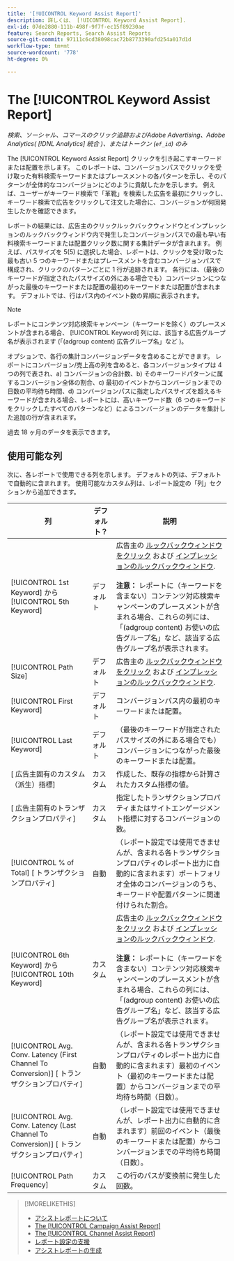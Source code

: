 ```yaml
---
title: '[!UICONTROL Keyword Assist Report]'
description: 詳しくは、 [!UICONTROL Keyword Assist Report].
exl-id: 07de2880-111b-498f-9f7f-ec15f89230ae
feature: Search Reports, Search Assist Reports
source-git-commit: 97111c6cd38098cac72b8773390afd254a017d1d
workflow-type: tm+mt
source-wordcount: '778'
ht-degree: 0%

---
```


# The [!UICONTROL Keyword Assist Report]

*検索、ソーシャル、コマースのクリック追跡およびAdobe Advertising、Adobe Analytics( [!DNL Analytics] 統合 )、またはトークン (`ef_id`) のみ*

The [!UICONTROL Keyword Assist Report] クリックを引き起こすキーワードまたは配置を示します。 このレポートは、コンバージョンパスでクリックを受け取った有料検索キーワードまたはプレースメントの各パターンを示し、そのパターンが全体的なコンバージョンにどのように貢献したかを示します。 例えば、ユーザーがキーワード検索で「革靴」を検索した広告を最初にクリックし、キーワード検索で広告をクリックして注文した場合に、コンバージョンが何回発生したかを確認できます。

レポートの結果には、広告主のクリックルックバックウィンドウとインプレッションのルックバックウィンドウ内で発生したコンバージョンパスでの最も早い有料検索キーワードまたは配置クリック数に関する集計データが含まれます。 例えば、パスサイズを 5(5) に選択した場合、レポートは、クリックを受け取った最も古い 5 つのキーワードまたはプレースメントを含むコンバージョンパスで構成され、クリックのパターンごとに 1 行が追跡されます。 各行には、（最後のキーワードが指定されたパスサイズの外にある場合でも）コンバージョンにつながった最後のキーワードまたは配置の最初のキーワードまたは配置が含まれます。 デフォルトでは、行はパス内のイベント数の昇順に表示されます。

>[!NOTE]
>
>レポートにコンテンツ対応検索キャンペーン（キーワードを除く）のプレースメントが含まれる場合、 [!UICONTROL Keyword] 列には、該当する広告グループ名が表示されます (「(adgroup content) 広告グループ名」など )。

オプションで、各行の集計コンバージョンデータを含めることができます。 レポートにコンバージョン/売上高の列を含めると、各コンバージョンタイプは 4 つの列で表され、a) コンバージョンの合計数、b) そのキーワードパターンに属するコンバージョン全体の割合、c) 最初のイベントからコンバージョンまでの日数の平均待ち時間、d) コンバージョンパスに指定したパスサイズを超えるキーワードが含まれる場合、レポートには、高いキーワード数（6 つのキーワードをクリックしたすべてのパターンなど）によるコンバージョンのデータを集計した追加の行が含まれます。

過去 18 ヶ月のデータを表示できます。

## 使用可能な列

次に、各レポートで使用できる列を示します。 デフォルトの列は、デフォルトで自動的に含まれます。 使用可能なカスタム列は、レポート設定の「列」セクションから追加できます。

| 列 | デフォルト？ | 説明 |
| ---- | ---- | ---- |
| [!UICONTROL 1st Keyword] から [!UICONTROL 5th Keyword] | デフォルト | 広告主の [ルックバックウィンドウをクリック](/help/search-social-commerce/glossary.md#c-d) および [インプレッションのルックバックウィンドウ](/help/search-social-commerce/glossary.md#i-j).<br><br><b>注意：</b> レポートに（キーワードを含まない）コンテンツ対応検索キャンペーンのプレースメントが含まれる場合、これらの列には、「(adgroup content) お使いの広告グループ名」など、該当する広告グループ名が表示されます。 |
| [!UICONTROL Path Size] | デフォルト | 広告主の [ルックバックウィンドウをクリック](/help/search-social-commerce/glossary.md#c-d) および [インプレッションのルックバックウィンドウ](/help/search-social-commerce/glossary.md#i-j). |
| [!UICONTROL First Keyword] | デフォルト | コンバージョンパス内の最初のキーワードまたは配置。 |
| [!UICONTROL Last Keyword] | デフォルト | （最後のキーワードが指定されたパスサイズの外にある場合でも）コンバージョンにつながった最後のキーワードまたは配置。 |
| \[ 広告主固有のカスタム（派生）指標\] | カスタム | 作成した、既存の指標から計算されたカスタム指標の値。 |
| \[ 広告主固有のトランザクションプロパティ\] | カスタム | 指定したトランザクションプロパティまたはサイトエンゲージメント指標に対するコンバージョンの数。 |
| [!UICONTROL % of Total] \[ トランザクションプロパティ\] | 自動 | （レポート設定では使用できませんが、含まれる各トランザクションプロパティのレポート出力に自動的に含まれます）ポートフォリオ全体のコンバージョンのうち、キーワードや配置パターンに関連付けられた割合。 |
| [!UICONTROL 6th Keyword] から [!UICONTROL 10th Keyword] | カスタム | 広告主の [ルックバックウィンドウをクリック](/help/search-social-commerce/glossary.md#c-d) および [インプレッションのルックバックウィンドウ](/help/search-social-commerce/glossary.md#i-j).<br><br><b>注意：</b> レポートに（キーワードを含まない）コンテンツ対応検索キャンペーンのプレースメントが含まれる場合、これらの列には、「(adgroup content) お使いの広告グループ名」など、該当する広告グループ名が表示されます。 |
| [!UICONTROL Avg. Conv. Latency (First Channel To Conversion)] \[ トランザクションプロパティ\] | 自動 | （レポート設定では使用できませんが、含まれる各トランザクションプロパティのレポート出力に自動的に含まれます）最初のイベント（最初のキーワードまたは配置）からコンバージョンまでの平均待ち時間（日数）。 |
| [!UICONTROL Avg. Conv. Latency (Last Channel To Conversion)] \[ トランザクションプロパティ\] | 自動 | （レポート設定では使用できませんが、レポート出力に自動的に含まれます）前回のイベント（最後のキーワードまたは配置）からコンバージョンまでの平均待ち時間（日数）。 |
| [!UICONTROL Path Frequency] | カスタム | この行のパスが変換前に発生した回数。 |

>[!MORELIKETHIS]
>
>* [アシストレポートについて](assist-report-about.md)
>* [The [!UICONTROL Campaign Assist Report]](campaign-assist-report.md)
>* [The [!UICONTROL Channel Assist Report]](channel-assist-report.md)
>* [レポート設定の支援](assist-report-settings.md)
>* [アシストレポートの生成](assist-report-generate.md)
